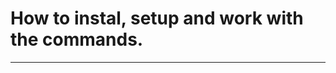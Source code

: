 # How to instal, setup and work with the commands.
--------------------------------------------------